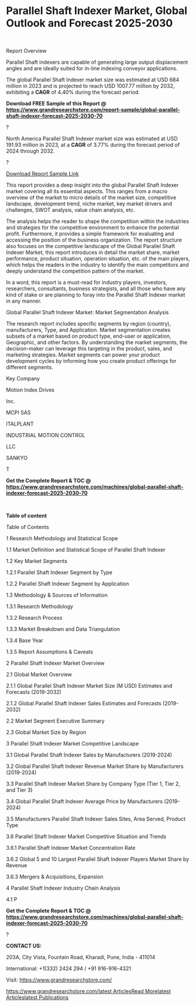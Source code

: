 <h1>Parallel Shaft Indexer Market, Global Outlook and Forecast 2025-2030</h1><br/><p>Report Overview</p>
 
 
 
 <p>Parallel Shaft indexers are capable of generating large output displacement angles and are ideally suited for in-line indexing conveyor applications.</p>
 
 
 
 <p>The global Parallel Shaft Indexer market size was estimated at USD 684 million in 2023 and is projected to reach USD 1007.77 million by 2032, exhibiting a <strong>CAGR</strong> of 4.40% during the forecast period.</p>
 
 
 
 <div><b>Download FREE Sample of this Report @ <a href="https://www.grandresearchstore.com/report-sample/global-parallel-shaft-indexer-forecast-2025-2030-70">https://www.grandresearchstore.com/report-sample/global-parallel-shaft-indexer-forecast-2025-2030-70</a></b></div>
 
 
 
 <p>? </p>
 
 
 
 <p>North America Parallel Shaft Indexer market size was estimated at USD 191.93 million in 2023, at a <strong>CAGR</strong> of 3.77% during the forecast period of 2024 through 2032.</p>
 
 
 
 <p>? </p>
 
 
 
 <p><a href="https://www.grandresearchstore.com/mr-admin/report-sample/global-parallel-shaft-indexer-forecast-2025-2030-70">Download Report Sample Link</a></p>
 
 
 
 <p>This report provides a deep insight into the global Parallel Shaft Indexer market covering all its essential aspects. This ranges from a macro overview of the market to micro details of the market size, competitive landscape, development trend, niche market, key market drivers and challenges, SWOT analysis, value chain analysis, etc.</p>
 
 
 
 <p>The analysis helps the reader to shape the competition within the industries and strategies for the competitive environment to enhance the potential profit. Furthermore, it provides a simple framework for evaluating and accessing the position of the business organization. The report structure also focuses on the competitive landscape of the Global Parallel Shaft Indexer Market, this report introduces in detail the market share, market performance, product situation, operation situation, etc. of the main players, which helps the readers in the industry to identify the main competitors and deeply understand the competition pattern of the market.</p>
 
 
 
 <p>In a word, this report is a must-read for industry players, investors, researchers, consultants, business strategists, and all those who have any kind of stake or are planning to foray into the Parallel Shaft Indexer market in any manner.</p>
 
 
 
 <p>Global Parallel Shaft Indexer Market: Market Segmentation Analysis</p>
 
 
 
 <p>The research report includes specific segments by region (country), manufacturers, Type, and Application. Market segmentation creates subsets of a market based on product type, end-user or application, Geographic, and other factors. By understanding the market segments, the decision-maker can leverage this targeting in the product, sales, and marketing strategies. Market segments can power your product development cycles by informing how you create product offerings for different segments.</p>
 
 
 
 <p>Key Company</p>
 
 
 
 <p>Motion Index Drives</p>
 
 
 
 <p>Inc.</p>
 
 
 
 <p>MCPI SAS</p>
 
 
 
 <p>ITALPLANT</p>
 
 
 
 <p>INDUSTRIAL MOTION CONTROL</p>
 
 
 
 <p>LLC</p>
 
 
 
 <p>SANKYO</p>
 
 
 
 <p>T</p>
 
 
 
 <div><b>Get the Complete Report & TOC @ <a href="https://www.grandresearchstore.com/machines/global-parallel-shaft-indexer-forecast-2025-2030-70">https://www.grandresearchstore.com/machines/global-parallel-shaft-indexer-forecast-2025-2030-70</a></b></div>
 
 
 
 <p><br />
 
 <b>Table of content</b></p>
 
 
 
 <p>Table of Contents<br />
 
 1 Research Methodology and Statistical Scope<br />
 
 1.1 Market Definition and Statistical Scope of Parallel Shaft Indexer<br />
 
 1.2 Key Market Segments<br />
 
 1.2.1 Parallel Shaft Indexer Segment by Type<br />
 
 1.2.2 Parallel Shaft Indexer Segment by Application<br />
 
 1.3 Methodology & Sources of Information<br />
 
 1.3.1 Research Methodology<br />
 
 1.3.2 Research Process<br />
 
 1.3.3 Market Breakdown and Data Triangulation<br />
 
 1.3.4 Base Year<br />
 
 1.3.5 Report Assumptions & Caveats<br />
 
 2 Parallel Shaft Indexer Market Overview<br />
 
 2.1 Global Market Overview<br />
 
 2.1.1 Global Parallel Shaft Indexer Market Size (M USD) Estimates and Forecasts (2019-2032)<br />
 
 2.1.2 Global Parallel Shaft Indexer Sales Estimates and Forecasts (2019-2032)<br />
 
 2.2 Market Segment Executive Summary<br />
 
 2.3 Global Market Size by Region<br />
 
 3 Parallel Shaft Indexer Market Competitive Landscape<br />
 
 3.1 Global Parallel Shaft Indexer Sales by Manufacturers (2019-2024)<br />
 
 3.2 Global Parallel Shaft Indexer Revenue Market Share by Manufacturers (2019-2024)<br />
 
 3.3 Parallel Shaft Indexer Market Share by Company Type (Tier 1, Tier 2, and Tier 3)<br />
 
 3.4 Global Parallel Shaft Indexer Average Price by Manufacturers (2019-2024)<br />
 
 3.5 Manufacturers Parallel Shaft Indexer Sales Sites, Area Served, Product Type<br />
 
 3.6 Parallel Shaft Indexer Market Competitive Situation and Trends<br />
 
 3.6.1 Parallel Shaft Indexer Market Concentration Rate<br />
 
 3.6.2 Global 5 and 10 Largest Parallel Shaft Indexer Players Market Share by Revenue<br />
 
 3.6.3 Mergers & Acquisitions, Expansion<br />
 
 4 Parallel Shaft Indexer Industry Chain Analysis<br />
 
 4.1 P</p>
 
 
 
 <div><b>Get the Complete Report & TOC @ <a href="https://www.grandresearchstore.com/machines/global-parallel-shaft-indexer-forecast-2025-2030-70">https://www.grandresearchstore.com/machines/global-parallel-shaft-indexer-forecast-2025-2030-70</a></b></div>
 
 
 
 <p>? </p>
 
 
 
 <p><b>CONTACT US:</b><br />
 
 203A, City Vista, Fountain Road, Kharadi, Pune, India - 411014<br />
 
 International: +1(332) 2424 294 / +91 916-916-4321<br />
 
 Visit: <a href="https://www.grandresearchstore.com/">https://www.grandresearchstore.com/</a><br />
 
 <a href="https://gyeongbokgung.com">https://www.grandresearchstore.com/</a><a href="https://hallyeomaritime.com">latest Articles</a><a href="https://jingwansa.com">Read More</a><a href="https://nguoiviet.jp/">latest Articles</a><a href="https://www.intelmarketresearch.com/">latest Publications</a></p>